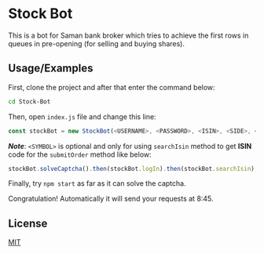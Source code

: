 
# Stock Bot

This is a bot for Saman bank broker which tries to achieve the first rows in queues in pre-opening (for selling and buying shares).


## Usage/Examples

First, clone the project and after that enter the command below:
```bash
cd Stock-Bot
```

Then, open `index.js` file and change this line:
```javascript
const stockBot = new StockBot(<USERNAME>, <PASSWORD>, <ISIN>, <SIDE>, <PRICE>, <COUNT>, <SYMBOL>);
```

***Note***: `<SYMBOL>` is optional and only for using `searchIsin` method to get **ISIN** code for the `submitOrder` method like below:
```javascript
stockBot.solveCaptcha().then(stockBot.logIn).then(stockBot.searchIsin);
```

Finally, try `npm start` as far as it can solve the captcha.

Congratulation! Automatically it will send your requests at 8:45.

  
## License

[MIT](https://choosealicense.com/licenses/mit/)

  
